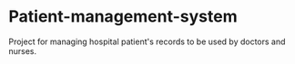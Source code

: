 # Patient-management-system
Project for managing hospital patient's records to be used by doctors and nurses.
